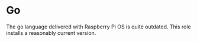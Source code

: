 # Go

The go language delivered with Raspberry Pi OS is quite outdated. This role installs a reasonably current version.
